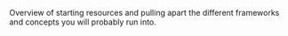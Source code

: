 
Overview of starting resources and pulling apart the different frameworks and concepts you will probably run into.